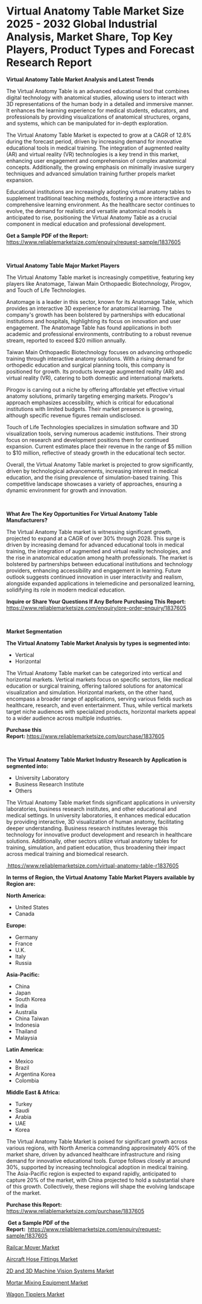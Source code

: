 <p><h1>Virtual Anatomy Table Market Size 2025 - 2032 Global Industrial Analysis, Market Share, Top Key Players, Product Types and Forecast Research Report</h1></p><p><strong>Virtual Anatomy Table Market Analysis and Latest Trends</strong></p>
<p><p>The Virtual Anatomy Table is an advanced educational tool that combines digital technology with anatomical studies, allowing users to interact with 3D representations of the human body in a detailed and immersive manner. It enhances the learning experience for medical students, educators, and professionals by providing visualizations of anatomical structures, organs, and systems, which can be manipulated for in-depth exploration.</p><p>The Virtual Anatomy Table Market is expected to grow at a CAGR of 12.8% during the forecast period, driven by increasing demand for innovative educational tools in medical training. The integration of augmented reality (AR) and virtual reality (VR) technologies is a key trend in this market, enhancing user engagement and comprehension of complex anatomical concepts. Additionally, the growing emphasis on minimally invasive surgery techniques and advanced simulation training further propels market expansion. </p><p>Educational institutions are increasingly adopting virtual anatomy tables to supplement traditional teaching methods, fostering a more interactive and comprehensive learning environment. As the healthcare sector continues to evolve, the demand for realistic and versatile anatomical models is anticipated to rise, positioning the Virtual Anatomy Table as a crucial component in medical education and professional development.</p></p>
<p><strong>Get a Sample PDF of the Report:&nbsp;</strong> <a href="https://www.reliablemarketsize.com/enquiry/request-sample/1837605?utm_campaign=2113&utm_medium=2&utm_source=Github&utm_content=ia&utm_term=11042025&utm_id=virtual-anatomy-table">https://www.reliablemarketsize.com/enquiry/request-sample/1837605</a></p>
<p>&nbsp;</p>
<p><strong>Virtual Anatomy Table Major Market Players</strong></p>
<p><p>The Virtual Anatomy Table market is increasingly competitive, featuring key players like Anatomage, Taiwan Main Orthopaedic Biotechnology, Pirogov, and Touch of Life Technologies. </p><p>Anatomage is a leader in this sector, known for its Anatomage Table, which provides an interactive 3D experience for anatomical learning. The company's growth has been bolstered by partnerships with educational institutions and hospitals, highlighting its focus on innovation and user engagement. The Anatomage Table has found applications in both academic and professional environments, contributing to a robust revenue stream, reported to exceed $20 million annually.</p><p>Taiwan Main Orthopaedic Biotechnology focuses on advancing orthopedic training through interactive anatomy solutions. With a rising demand for orthopedic education and surgical planning tools, this company is positioned for growth. Its products leverage augmented reality (AR) and virtual reality (VR), catering to both domestic and international markets.</p><p>Pirogov is carving out a niche by offering affordable yet effective virtual anatomy solutions, primarily targeting emerging markets. Pirogov's approach emphasizes accessibility, which is critical for educational institutions with limited budgets. Their market presence is growing, although specific revenue figures remain undisclosed.</p><p>Touch of Life Technologies specializes in simulation software and 3D visualization tools, serving numerous academic institutions. Their strong focus on research and development positions them for continued expansion. Current estimates place their revenue in the range of $5 million to $10 million, reflective of steady growth in the educational tech sector.</p><p>Overall, the Virtual Anatomy Table market is projected to grow significantly, driven by technological advancements, increasing interest in medical education, and the rising prevalence of simulation-based training. This competitive landscape showcases a variety of approaches, ensuring a dynamic environment for growth and innovation.</p></p>
<p>&nbsp;</p>
<p><strong>What Are The Key Opportunities For Virtual Anatomy Table Manufacturers?</strong></p>
<p><p>The Virtual Anatomy Table market is witnessing significant growth, projected to expand at a CAGR of over 30% through 2028. This surge is driven by increasing demand for advanced educational tools in medical training, the integration of augmented and virtual reality technologies, and the rise in anatomical education among health professionals. The market is bolstered by partnerships between educational institutions and technology providers, enhancing accessibility and engagement in learning. Future outlook suggests continued innovation in user interactivity and realism, alongside expanded applications in telemedicine and personalized learning, solidifying its role in modern medical education.</p></p>
<p><strong>Inquire or Share Your Questions If Any Before Purchasing This Report:</strong> <a href="https://www.reliablemarketsize.com/enquiry/pre-order-enquiry/1837605?utm_campaign=2113&utm_medium=2&utm_source=Github&utm_content=ia&utm_term=11042025&utm_id=virtual-anatomy-table">https://www.reliablemarketsize.com/enquiry/pre-order-enquiry/1837605</a></p>
<p>&nbsp;</p>
<p><strong>Market Segmentation</strong></p>
<p><strong>The Virtual Anatomy Table Market Analysis by types is segmented into:</strong></p>
<p><ul><li>Vertical</li><li>Horizontal</li></ul></p>
<p><p>The Virtual Anatomy Table market can be categorized into vertical and horizontal markets. Vertical markets focus on specific sectors, like medical education or surgical training, offering tailored solutions for anatomical visualization and simulation. Horizontal markets, on the other hand, encompass a broader range of applications, serving various fields such as healthcare, research, and even entertainment. Thus, while vertical markets target niche audiences with specialized products, horizontal markets appeal to a wider audience across multiple industries.</p></p>
<p><strong>Purchase this Report:&nbsp;</strong><a href="https://www.reliablemarketsize.com/purchase/1837605?utm_campaign=2113&utm_medium=2&utm_source=Github&utm_content=ia&utm_term=11042025&utm_id=virtual-anatomy-table">https://www.reliablemarketsize.com/purchase/1837605</a></p>
<p>&nbsp;</p>
<p><strong>The Virtual Anatomy Table Market Industry Research by Application is segmented into:</strong></p>
<p><ul><li>University Laboratory</li><li>Business Research Institute</li><li>Others</li></ul></p>
<p><p>The Virtual Anatomy Table market finds significant applications in university laboratories, business research institutes, and other educational and medical settings. In university laboratories, it enhances medical education by providing interactive, 3D visualization of human anatomy, facilitating deeper understanding. Business research institutes leverage this technology for innovative product development and research in healthcare solutions. Additionally, other sectors utilize virtual anatomy tables for training, simulation, and patient education, thus broadening their impact across medical training and biomedical research.</p></p>
<p><a href="https://www.reliablemarketsize.com/virtual-anatomy-table-r1837605?utm_campaign=2113&utm_medium=2&utm_source=Github&utm_content=ia&utm_term=11042025&utm_id=virtual-anatomy-table">&nbsp;https://www.reliablemarketsize.com/virtual-anatomy-table-r1837605</a></p>
<p><strong>In terms of Region, the Virtual Anatomy Table Market Players available by Region are:</strong></p>
<p>
    <p> <strong> North America: </strong>
        <ul>
            <li>United States</li>
            <li>Canada</li>
        </ul>
        </p> 
    <p> <strong> Europe: </strong>
        <ul>
            <li>Germany</li>
            <li>France</li>
            <li>U.K.</li>
            <li>Italy</li>
            <li>Russia</li>
        </ul>
        </p> 
    <p> <strong> Asia-Pacific: </strong>
        <ul>
            <li>China</li>
            <li>Japan</li>
            <li>South Korea</li>
            <li>India</li>
            <li>Australia</li>
            <li>China Taiwan</li>
            <li>Indonesia</li>
            <li>Thailand</li>
            <li>Malaysia</li>
        </ul>
        </p> 
    <p> <strong> Latin America: </strong>
        <ul>
            <li>Mexico</li>
            <li>Brazil</li>
            <li>Argentina Korea</li>
            <li>Colombia</li>
        </ul>
        </p> 
    <p> <strong> Middle East & Africa: </strong>
        <ul>
            <li>Turkey</li>
            <li>Saudi</li>
            <li>Arabia</li>
            <li>UAE</li>
            <li>Korea</li>
        </ul>
    </p>
    </p>
<p><p>The Virtual Anatomy Table Market is poised for significant growth across various regions, with North America commanding approximately 40% of the market share, driven by advanced healthcare infrastructure and rising demand for innovative educational tools. Europe follows closely at around 30%, supported by increasing technological adoption in medical training. The Asia-Pacific region is expected to expand rapidly, anticipated to capture 20% of the market, with China projected to hold a substantial share of this growth. Collectively, these regions will shape the evolving landscape of the market.</p></p>
<p><strong>Purchase this Report: </strong><a href="https://www.reliablemarketsize.com/purchase/1837605?utm_campaign=2113&utm_medium=2&utm_source=Github&utm_content=ia&utm_term=11042025&utm_id=virtual-anatomy-table">https://www.reliablemarketsize.com/purchase/1837605</a></p>
<p>&nbsp;<strong>Get a Sample PDF of the Report:&nbsp;&nbsp;</strong><a href="https://www.reliablemarketsize.com/enquiry/request-sample/1837605?utm_campaign=2113&utm_medium=2&utm_source=Github&utm_content=ia&utm_term=11042025&utm_id=virtual-anatomy-table">https://www.reliablemarketsize.com/enquiry/request-sample/1837605</a></p>
<p><strong></strong></p>
<p><p><a href="https://github.com/latilsmickl8/Market-Research-Report-List-1/blob/main/railcar-mover-market.md?utm_campaign=2113&utm_medium=2&utm_source=Github&utm_content=ia&utm_term=11042025&utm_id=virtual-anatomy-table">Railcar Mover Market</a></p><p><a href="https://github.com/drissahrouk/Market-Research-Report-List-1/blob/main/aircraft-hose-fittings-market.md?utm_campaign=2113&utm_medium=2&utm_source=Github&utm_content=ia&utm_term=11042025&utm_id=virtual-anatomy-table">Aircraft Hose Fittings Market</a></p><p><a href="https://github.com/haklagjbj/Market-Research-Report-List-1/blob/main/2d-and-3d-machine-vision-systems-market.md?utm_campaign=2113&utm_medium=2&utm_source=Github&utm_content=ia&utm_term=11042025&utm_id=virtual-anatomy-table">2D and 3D Machine Vision Systems Market</a></p><p><a href="https://github.com/habyoneub/Market-Research-Report-List-1/blob/main/mortar-mixing-equipment-market.md?utm_campaign=2113&utm_medium=2&utm_source=Github&utm_content=ia&utm_term=11042025&utm_id=virtual-anatomy-table">Mortar Mixing Equipment Market</a></p><p><a href="https://github.com/kemauteve/Market-Research-Report-List-1/blob/main/wagon-tipplers-market.md?utm_campaign=2113&utm_medium=2&utm_source=Github&utm_content=ia&utm_term=11042025&utm_id=virtual-anatomy-table">Wagon Tipplers Market</a></p></p>